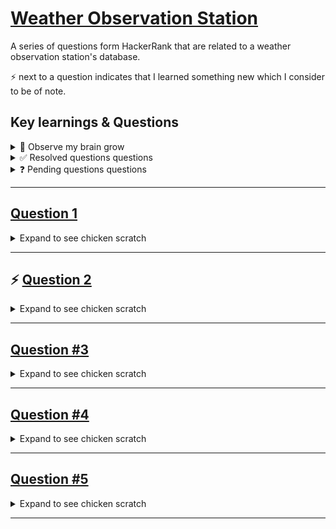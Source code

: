 # [Weather Observation Station](https://www.hackerrank.com/domains/sql)

A series of questions form HackerRank that are related to a weather observation station's database. 

⚡️ next to a question indicates that I learned something new which I consider to be of note.

## Key learnings & Questions

<details>
<summary>🧠 Observe my brain grow </summary>

  - ⚡️ Values to be output must appear between `SELECT` and `FROM`
  - `DISTINCT` modifies `SELECT` to filter out duplicates.
  - `DISTINCT` goes inside of (), not outside it 
  - `UNION` can be used to join the results of multiple queries into a single output  

</details>

<details>
<summary> ✅ Resolved questions questions</summary>

- questionhere
   - answerhere

</details> 

<details>
<summary> ❓ Pending questions questions</summary>

- I should learn about the order in which SQL queries are executed
- How does `UNION` / `UNION ALL` work?

</details> 

---

## [Question 1](https://www.hackerrank.com/challenges/weather-observation-station-1/problem?isFullScreen=true)

<details>
<summary> Expand to see chicken scratch </summary>

_Query a list of CITY and STATE from the STATION table._
_The STATION table is described as follows:_

```
| Field  | Type           |
|--------|----------------|
| ID     | NUMBER         |
| CITY   | VARCHAR2(21)   |
| STATE  | VARCHAR2(2)    |
| LAT_N  | NUMBER         |
| LONG_W | NUMBER         |
```

### My attempts

<details>
<summary> ✅ Attempt #1</summary>

I tried:

  ```
SELECT CITY, STATE
FROM STATION;
  ```

Huzzah

</details>


### Key learnings

🧠 N/A  
❓ N/A  
 
</details> 

---

## ⚡️ [Question 2](https://www.hackerrank.com/challenges/weather-observation-station-2/problem?isFullScreen=true)

<details>
<summary> Expand to see chicken scratch </summary>

_Query the following two values from the STATION table:_

_1. The sum of all values in LAT_N rounded to a scale of 2 decimal places._
_2. The sum of all values in LONG_W rounded to a scale of 2 decimal places._

```
| Field  | Type           |
|--------|----------------|
| ID     | NUMBER         |
| CITY   | VARCHAR2(21)   |
| STATE  | VARCHAR2(2)    |
| LAT_N  | NUMBER         |
| LONG_W | NUMBER         |
```

### My attempts

<details>
<summary> ❌ Attempt #1</summary>

I don't remember how to sum values, but I assume that the syntax will be something like `SUM(LAT_N, 2)`. Let's see how it goes.

  ```
SELECT LAT_N AS N, LONG_W as W
FROM STATION
SUM (N, 2)
SUM (W, 2);
  ```

I learned:
- `SUM()` is indeed a function, but it's syntax is not as I expected.
- `ROUND()` is needed for this problem. It's syntax is `ROUND(VALUE, #_DECIMAL_POINTS)`

</details>

<details>
<summary> ❌ Attempt #2</summary>

I tried:

  ```
SELECT LAT_N AS N, LONG_W as W
FROM STATION
ROUND(SUM(N), 2)
ROUND(SUM(W), 2);
  ```

I learned:
- You apparently can't use aliases with aggregate functions
- You cannot select multiple select columns (?) in line

</details>

<details>
<summary> 💀 Gave up</summary>

I decided that I was missing too much knowledge to solve this. I decided to see the answer, break it down, and move on.

  ```
SELECT 
  ROUND(SUM(LAT_N), 2) AS sum_lat_n,
  ROUND(SUM(LONG_W), 2) AS sum_long_w
FROM STATION;
  ```

I learned:
- My mistake seems to have primarily been a syntax issue; I should select the aggregate value, not whatever I did above
- You apparently need to escape the result of the aggregate function to something? (Not sure if _escape_ is the right term... it's what `>` does in command line)

</details> 

### Key learnings

🧠 Data that should be displayed as output must go between `SELECT` and `FROM`  
❓ I should learn about the order in which SQL queries are executed  

</details>

--- 

## [Question #3](https://www.hackerrank.com/challenges/weather-observation-station-3/problem?isFullScreen=true)

<details>
<summary> Expand to see chicken scratch </summary>

_Query a list of CITY names from STATION for cities that have an even ID number. Print the results in any order, but exclude duplicates from the answer._
_The STATION table is described as follows:_

```
| Field  | Type           |
|--------|----------------|
| ID     | NUMBER         |
| CITY   | VARCHAR2(21)   |
| STATE  | VARCHAR2(2)    |
| LAT_N  | NUMBER         |
| LONG_W | NUMBER         |
```

### My attempts

<details>
<summary> ✅ Attempt #1</summary>

I'm going to get this wrong because I don't remember how to filter for even or odd values. I am going to try using `%2 = 0` from Python, which should include only numbers that are cleanly divisible by 2. I also don't know how to exclude duplicates. 

  ```
SELECT CITY
FROM STATION
WHERE ID % 2 = 0;

  ```

I learned that `DISTINCT` modifies `SELECT` to filter out duplicates.

</details>


### Key learnings

🧠 `DISTINCT` modifies `SELECT` to filter out duplicates.  
❓ n/a  

</details>

--- 

## [Question #4](https://www.hackerrank.com/challenges/weather-observation-station-4/problem?isFullScreen=true)

<details>
<summary> Expand to see chicken scratch </summary>

_Find the difference between the total number of CITY entries in the table and the number of distinct CITY entries in the table._

```
| Field  | Type           |
|--------|----------------|
| ID     | NUMBER         |
| CITY   | VARCHAR2(21)   |
| STATE  | VARCHAR2(2)    |
| LAT_N  | NUMBER         |
| LONG_W | NUMBER         |
```

### My attempts

<details>
<summary> ❌ Attempt #1</summary>

I will probably get this wrong because I don't know how to return differences in SQL. I will assume it uses the standard `-` operator.

  ```
SELECT 
    SUM(CITY) - DISTINCT SUM(CITY) AS DUPLICATE_CITIES
FROM STATION
  ```

I learned:
   - `SUM` and `COUNT` are different; `COUNT` returns the number of entities, while `SUM` requires some sort of numbers to operate
   - `DISTINCT` goes inside the (), not outside

</details>

<details>
<summary> ✅ Attempt #2</summary>

I tried:

  ```
SELECT 
    COUNT(CITY) - COUNT(DISTINCT CITY) AS DUPLICATE_CITIES
FROM STATION
  ```

And that worked. 

</details>

### Key learnings

🧠 `count` returns the number of entities, `sum` does math  
🧠 `DISTINCT` goes inside of (), not outside it  
❓ no questions  

</details>

--- 
## [Question #5](https://www.hackerrank.com/challenges/weather-observation-station-5/problem?isFullScreen=true)

<details>
<summary> Expand to see chicken scratch </summary>

_Query the two cities in STATION with the shortest and longest CITY names, as well as their respective lengths (i.e.: number of characters in the name). If there is more than one smallest or largest city, choose the one that comes first when ordered alphabetically._

```
| Field  | Type           |
|--------|----------------|
| ID     | NUMBER         |
| CITY   | VARCHAR2(21)   |
| STATE  | VARCHAR2(2)    |
| LAT_N  | NUMBER         |
| LONG_W | NUMBER         |
```

### My attempts

<details>
<summary> ❌ Attempt #1</summary>

I can tell that this is another substring command, but I don't know how to count the characters in a string.  
→ I googled, it's `count`

So let's go:

  ```
SELECT
  MIN(LEN(CITY)) AS short_city,
  MAX(LEN(CITY)) AS long_city
FROM STATION
ORDER BY ASC
  ```

I learned:
- I need to put commas between items in `SELECT`
- I can't read; I'm supposed to return the city name, not the length of characters in the shortest/longest cityn ame. This apparently requires what's called a `subquery`

</details>

<details>
<summary> ❌ Attempt #2</summary>

I tried:

  ```
SELECT CITY, LENGTH(CITY) AS city_length
FROM STATION
WHERE LENGTH(CITY) = (SELECT MIN(LENGTH(CITY)) FROM STATION)
   AND LENGTH(CITY) = (SELECT MAX(LENGTH(CITY)) FROM STATION)
ORDER BY CITY ASC
  ```
I learned:
- And this doesn't work because `MIN(...)` and `MAX(...)` are both used within the same `WHERE` clause, meaning I'm looking for the value that is simultaneously the shortest and longest length within the dataset.
- I should limit my results (to 1) to get the smallest and largest value... otherwise I think I'll just order the cities by character length?
- I should use `UNION` to combine to separate queries into one output

</details>

<details>
<summary> ❌ Attempt #3</summary>

I tried:

  ```
SELECT CITY, LENGTH(CITY) AS city_len
FROM STATION
WHERE LENGTH(CITY) = (SELECT MIN(LENGTH(CITY)) FROM STATION)
ORDER BY CITY ASC
LIMIT 1

UNION

SELECT CITY, LENGTH(CITY) AS city_len
FROM STATION
WHERE LENGTH(CITY) = (SELECT MAX(LENGTH(CITY)) FROM STATION)
ORDER BY CITY ASC
LIMIT 1;
  ```

I expected it to work, but it didn't. Apparently it is also syntax stuff:
- I need to use `UNION ALL` instead of `UNION`, but don't know why
- Each query needs to be in (), but I don't know why

</details> 

<details>
<summary> 💀 Gave up</summary>

A solution is:

  ```
(SELECT CITY, LENGTH(CITY) AS city_length
 FROM STATION
 WHERE LENGTH(CITY) = (SELECT MIN(LENGTH(CITY)) FROM STATION)
 ORDER BY CITY
 LIMIT 1)
UNION ALL
(SELECT CITY, LENGTH(CITY) AS city_length
 FROM STATION
 WHERE LENGTH(CITY) = (SELECT MAX(LENGTH(CITY)) FROM STATION)
 ORDER BY CITY
 LIMIT 1);
  ```

For now, I'm satisfied that I understand what each line of the query is doing. I don't want to look into UNION/UNION ALL right now, so I will just wait to see what I learn the next time I have to use this command. 

</details> 

### Key learnings

🧠 `UNION` can be used to join the results of multiple queries into a single output  
❓ How does `UNION` / `UNION ALL` work?  

</details>

--- 
